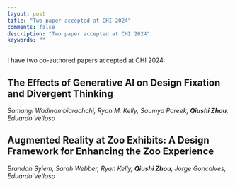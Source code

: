 ```yaml
---
layout: post
title: "Two paper accepted at CHI 2024"
comments: false
description: "Two paper accepted at CHI 2024"
keywords: ""
---
```


I have two co-authored papers accepted at CHI 2024:

## The Effects of Generative AI on Design Fixation and Divergent Thinking

_Samangi Wadinambiarachchi, Ryan M. Kelly, Saumya Pareek, **Qiushi Zhou**, Eduardo Velloso_

## Augmented Reality at Zoo Exhibits: A Design Framework for Enhancing the Zoo Experience

_Brandon Syiem, Sarah Webber, Ryan Kelly, **Qiushi Zhou**, Jorge Goncalves, Eduardo Velloso_

